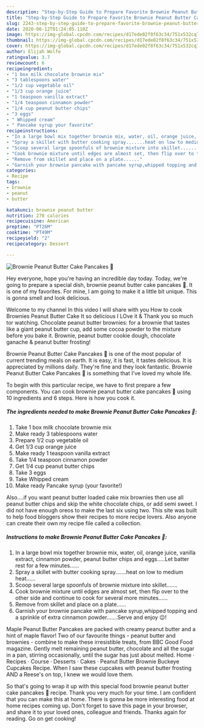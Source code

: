 ```yaml
---
description: "Step-by-Step Guide to Prepare Favorite Brownie Peanut Butter Cake Pancakes 🥞"
title: "Step-by-Step Guide to Prepare Favorite Brownie Peanut Butter Cake Pancakes 🥞"
slug: 2243-step-by-step-guide-to-prepare-favorite-brownie-peanut-butter-cake-pancakes
date: 2020-06-12T01:24:05.110Z
image: https://img-global.cpcdn.com/recipes/d17ede02f8f63c34/751x532cq70/brownie-peanut-butter-cake-pancakes-🥞-recipe-main-photo.jpg
thumbnail: https://img-global.cpcdn.com/recipes/d17ede02f8f63c34/751x532cq70/brownie-peanut-butter-cake-pancakes-🥞-recipe-main-photo.jpg
cover: https://img-global.cpcdn.com/recipes/d17ede02f8f63c34/751x532cq70/brownie-peanut-butter-cake-pancakes-🥞-recipe-main-photo.jpg
author: Elijah Wolfe
ratingvalue: 3.7
reviewcount: 6
recipeingredient:
- "1 box milk chocolate brownie mix"
- "3 tablespoons water"
- "1/2 cup vegetable oil"
- "1/3 cup orange juice"
- "1 teaspoon vanilla extract"
- "1/4 teaspoon cinnamon powder"
- "1/4 cup peanut butter chips"
- "3 eggs"
- " Whipped cream"
- " Pancake syrup your favorite"
recipeinstructions:
- "In a large bowl mix together brownie mix, water, oil, orange juice, vanilla extract, cinnamon powder, peanut butter chips and eggs.....Let batter rest for a few minutes......"
- "Spray a skillet with butter cooking spray.......heat on low to medium heat......"
- "Scoop several large spoonfuls of brownie mixture into skillet......."
- "Cook brownie mixture until edges are almost set, then flip over to the other side and continue to cook for several more minutes......"
- "Remove from skillet and place on a plate......"
- "Garnish your brownie pancake with pancake syrup,whipped topping and a sprinkle of extra cinnamon powder.......Serve and enjoy 😉!"
categories:
- Recipe
tags:
- brownie
- peanut
- butter

katakunci: brownie peanut butter 
nutrition: 278 calories
recipecuisine: American
preptime: "PT26M"
cooktime: "PT49M"
recipeyield: "2"
recipecategory: Dessert

---
```



![Brownie Peanut Butter Cake Pancakes 🥞](https://img-global.cpcdn.com/recipes/d17ede02f8f63c34/751x532cq70/brownie-peanut-butter-cake-pancakes-🥞-recipe-main-photo.jpg)

Hey everyone, hope you're having an incredible day today. Today, we're going to prepare a special dish, brownie peanut butter cake pancakes 🥞. It is one of my favorites. For mine, I am going to make it a little bit unique. This is gonna smell and look delicious.

Welcome to my channel In this video I will share with you How to cook Brownies Peanut Butter Cake It so delicious I LOve it &amp; Thank you so much tor watching. Chocolate peanut butter brownies: for a brownie that tastes like a giant peanut butter cup, add some cocoa powder to the mixture before you bake it. Brownie, peanut butter cookie dough, chocolate ganache &amp; peanut butter frosting!

Brownie Peanut Butter Cake Pancakes 🥞 is one of the most popular of current trending meals on earth. It is easy, it is fast, it tastes delicious. It is appreciated by millions daily. They're fine and they look fantastic. Brownie Peanut Butter Cake Pancakes 🥞 is something that I've loved my whole life.


To begin with this particular recipe, we have to first prepare a few components. You can cook brownie peanut butter cake pancakes 🥞 using 10 ingredients and 6 steps. Here is how you cook it.

<!--inarticleads1-->

##### The ingredients needed to make Brownie Peanut Butter Cake Pancakes 🥞:

1. Take 1 box milk chocolate brownie mix
1. Make ready 3 tablespoons water
1. Prepare 1/2 cup vegetable oil
1. Get 1/3 cup orange juice
1. Make ready 1 teaspoon vanilla extract
1. Take 1/4 teaspoon cinnamon powder
1. Get 1/4 cup peanut butter chips
1. Take 3 eggs
1. Take  Whipped cream
1. Make ready  Pancake syrup (your favorite!)


Also….if you want peanut butter loaded cake mix brownies then use all peanut butter chips and skip the white chocolate chips, or add semi sweet. I did not have enough oreos to make the last six using two. This site was built to help food bloggers show their recipes to more recipe lovers. Also anyone can create their own my recipe file called a collection. 

<!--inarticleads2-->

##### Instructions to make Brownie Peanut Butter Cake Pancakes 🥞:

1. In a large bowl mix together brownie mix, water, oil, orange juice, vanilla extract, cinnamon powder, peanut butter chips and eggs.....Let batter rest for a few minutes......
1. Spray a skillet with butter cooking spray.......heat on low to medium heat......
1. Scoop several large spoonfuls of brownie mixture into skillet.......
1. Cook brownie mixture until edges are almost set, then flip over to the other side and continue to cook for several more minutes......
1. Remove from skillet and place on a plate......
1. Garnish your brownie pancake with pancake syrup,whipped topping and a sprinkle of extra cinnamon powder.......Serve and enjoy 😉!


Maple Peanut Butter Pancakes are packed with creamy peanut butter and a hint of maple flavor! Two of our favourite things - peanut butter and brownies - combine to make these irresistible treats, from BBC Good Food magazine. Gently melt remaining peanut butter, chocolate and all the sugar in a pan, stirring occasionally, until the sugar has just about melted. Home · Recipes · Course · Desserts · Cakes · Peanut Butter Brownie Buckeye Cupcakes Recipe. When I saw these cupcakes with peanut butter frosting AND a Reese&#39;s on top, I knew we would love them. 

So that's going to wrap it up with this special food brownie peanut butter cake pancakes 🥞 recipe. Thank you very much for your time. I am confident that you can make this at home. There is gonna be more interesting food at home recipes coming up. Don't forget to save this page in your browser, and share it to your loved ones, colleague and friends. Thanks again for reading. Go on get cooking!
